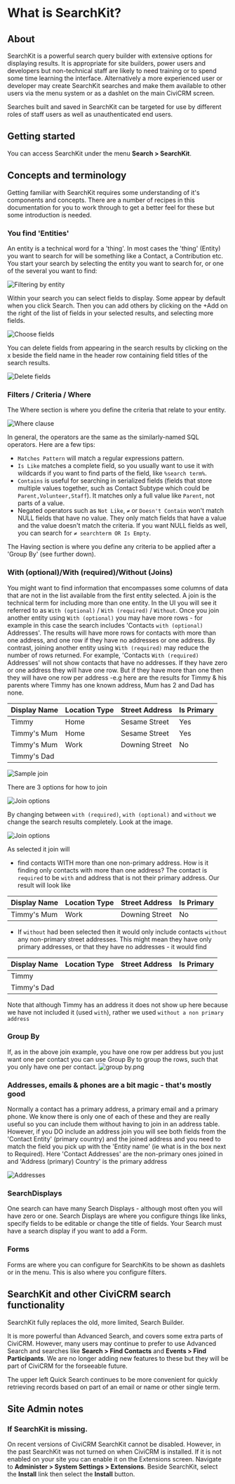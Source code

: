 # What is SearchKit?

## About

SearchKit is a powerful search query builder with extensive options for displaying results. It is appropriate for site builders, power users and developers but non-technical staff are likely to need training or to spend some time learning the interface. Alternatively a more experienced user or developer may create SearchKit searches and make them available to other users via the menu system or as a dashlet on the main CiviCRM screen.

Searches built and saved in SearchKit can be targeted for use by different roles of staff users as well as unauthenticated end users.

## Getting started

You can access SearchKit under the menu **Search > SearchKit**.

## Concepts and terminology

Getting familiar with SearchKit requires some understanding of it's components and concepts. 
There are a number of recipes in this documentation for you to work through to get a better feel
for these but some introduction is needed.

### You find 'Entities'

An entity is a technical word for a 'thing'. In most cases the 'thing' (Entity) you want to search for will be something like a Contact, a Contribution etc. You start your search by selecting the entity you want to search for, or one of the several you want to find:

![Filtering by entity](../../img/search_kit_intro_entity.png)

Within your search you can select fields to display. Some appear by default when you click Search. Then you can add others by clicking on the +Add on the right of the list of fields in your selected results, and selecting more fields. 

![Choose fields](../../img/search_kit_intro_select.png)

You can delete fields from appearing in the search results by clicking on the x beside the field name in the header row containing field titles of the search results.

![Delete fields](../../img/search_kit_intro_field_delete.png)

### Filters / Criteria / Where

The Where section is where you define the criteria that relate to your entity.

![Where clause](../../img/search_kit_intro_where.png)

In general, the operators are the same as the similarly-named SQL operators. Here are a few tips:
* `Matches Pattern` will match a regular expressions pattern.
* `Is Like` matches a complete field, so you usually want to use it with wildcards if you want to find parts of the field, like `%search term%`.
* `Contains` is useful for searching in serialized fields (fields that store multiple values together, such as Contact Subtype which could be `Parent,Volunteer,Staff`). It matches only a full value like `Parent`, not parts of a value.
* Negated operators such as `Not Like`, `≠` or `Doesn't Contain` won't match NULL fields that have no value. They only match fields that have a value and the value doesn't match the criteria. If you want NULL fields as well, you can search for `≠ searchterm OR Is Empty`.

The Having section is where you define any criteria to be applied after a 'Group By' (see further down).

### With (optional)/With (required)/Without (Joins)

You might want to find information that encompasses some columns of data that are not in the list available from the first entity selected. A join is the technical term for including more than one entity. In the UI you will see it
referred to as `With (optional)` / `With (required)` / `Without`. Once you join another entity using `With (optional)` you may have more rows - for
example in this case the search includes 'Contacts `with (optional)` Addresses'. The results
will have more rows for contacts with more than one address, and one row if they have no addresses or one address. By contrast, joining another entity using `With (required)` may reduce the number of rows returned. For example, 'Contacts `With (required)` Addresses' will not show contacts that have no addresses. If they have zero or one address they will have one
row. But if they have more than one then they will have one row per address -e.g here are the results
for Timmy & his parents where Timmy has one known address, Mum has 2 and Dad has none.

|Display Name|Location Type|Street Address|Is Primary|
|------------|-------------|--------------|----------|
|Timmy|Home|Sesame Street|Yes|
|Timmy's Mum|Home|Sesame Street|Yes|
|Timmy's Mum|Work|Downing Street|No|
|Timmy's Dad|||

![Sample join](../../img/search_kit_intro_joins.png)

There are 3 options for how to join

![Join options](../../img/search_kit_intro_join_options.png)

By changing between `with (required)`, `with (optional)` and `without` we change the search results completely.
Look at the image.

![Join options](../../img/search_kit_intro_join_fields.png)

As selected it join will
- find contacts WITH more than one non-primary address.
  How is it finding only contacts with more than one address? The contact is `required` to be `with`
  and address that is not their primary address. Our result will look like

|Display Name|Location Type|Street Address|Is Primary|
|------------|-------------|--------------|----------|
|Timmy's Mum|Work|Downing Street|No|

- If `without` had been selected then it would only include contacts `without` any non-primary street
  addresses. This might mean they have only primary addresses, or that they have no addresses - it would find

|Display Name|Location Type|Street Address|Is Primary|
|------------|-------------|--------------|----------|
|Timmy||||
|Timmy's Dad|||

Note that although Timmy has an address it does not show up here because we have not included it
(used `with`), rather we used `without a non primary address`

### Group By
If, as in the above join example, you have one row per address but you just want one per contact
you can use Group By to group the rows, such that you only have one per contact.
![group by.png](../../img/search_kit_intro_group_by.png)

### Addresses, emails & phones are a bit magic - that's mostly good
Normally a contact has a primary address, a primary email and a primary phone. We know there is only one
of each of these and they are really useful so you can include them without having to join in an address table. However,
if you DO include an address join you will see both fields from the 'Contact Entity' (primary
country) and the joined address and you need to match the field you pick up with the 'Entity name'
(ie what is in the box next to Required). Here 'Contact Addresses' are the non-primary ones
joined in and 'Address (primary) Country' is the primary address

![Addresses](../../img/search_kit_intro_addresses.png)

### SearchDisplays

One search can have many Search Displays - although most often you will have zero or one. Search Displays are where
you configure things like links, specify fields to be editable or change the title of fields.
Your Search must have a search display if you want to add a Form.

### Forms

Forms are where you can configure for SearchKits to be shown as dashlets or in the menu. This is also 
where you configure filters.

## SearchKit and other CiviCRM search functionality

SearchKit fully replaces the old, more limited, Search Builder. 

It is more powerful than Advanced Search, and covers some extra parts of CiviCRM. However, many users may continue to prefer to use Advanced Search and searches like **Search > Find Contacts** and **Events > Find Participants**. We are no longer adding new features to these but they will be part of CiviCRM for the forseeable future.

The upper left Quick Search continues to be more convenient for quickly retrieving records based on part of an email or name or other single term. 


## Site Admin notes

### If SearchKit is missing.

On recent versions of CiviCRM SearchKit cannot be disabled. However, in the past SearchKit was not turned on when CiviCRM is installed. If it is not enabled on your site you can enable it on the Extensions screen. Navigate to **Administer > System Settings > Extensions**. Beside SearchKit, select the **Install** link then select the **Install** button.
